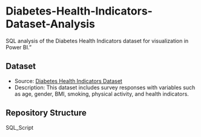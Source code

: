 # Diabetes-Health-Indicators-Dataset-Analysis
SQL analysis of the Diabetes Health Indicators dataset for visualization in Power BI.”
## Dataset

- Source: [Diabetes Health Indicators Dataset](https://www.kaggle.com/datasets/alexteboul/diabetes-health-indicators-dataset)
- Description: This dataset includes survey responses with variables such as age, gender, BMI, smoking, physical activity, and health indicators.

## Repository Structure
SQL_Script 
